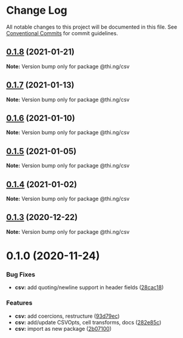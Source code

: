 # Change Log

All notable changes to this project will be documented in this file.
See [Conventional Commits](https://conventionalcommits.org) for commit guidelines.

## [0.1.8](https://github.com/thi-ng/umbrella/compare/@thi.ng/csv@0.1.7...@thi.ng/csv@0.1.8) (2021-01-21)

**Note:** Version bump only for package @thi.ng/csv





## [0.1.7](https://github.com/thi-ng/umbrella/compare/@thi.ng/csv@0.1.6...@thi.ng/csv@0.1.7) (2021-01-13)

**Note:** Version bump only for package @thi.ng/csv





## [0.1.6](https://github.com/thi-ng/umbrella/compare/@thi.ng/csv@0.1.5...@thi.ng/csv@0.1.6) (2021-01-10)

**Note:** Version bump only for package @thi.ng/csv





## [0.1.5](https://github.com/thi-ng/umbrella/compare/@thi.ng/csv@0.1.4...@thi.ng/csv@0.1.5) (2021-01-05)

**Note:** Version bump only for package @thi.ng/csv





## [0.1.4](https://github.com/thi-ng/umbrella/compare/@thi.ng/csv@0.1.3...@thi.ng/csv@0.1.4) (2021-01-02)

**Note:** Version bump only for package @thi.ng/csv





## [0.1.3](https://github.com/thi-ng/umbrella/compare/@thi.ng/csv@0.1.2...@thi.ng/csv@0.1.3) (2020-12-22)

**Note:** Version bump only for package @thi.ng/csv





# 0.1.0 (2020-11-24)


### Bug Fixes

* **csv:** add quoting/newline support in header fields ([28cac18](https://github.com/thi-ng/umbrella/commit/28cac1884b074d125fee747c76d3abc423cfe7ea))


### Features

* **csv:** add coercions, restructure ([93d79ec](https://github.com/thi-ng/umbrella/commit/93d79ec0b9b81ab209046bd460b5f7993359e547))
* **csv:** add/update CSVOpts, cell transforms, docs ([282e85c](https://github.com/thi-ng/umbrella/commit/282e85cf9c1a9aae704d918218f8c143b51a88df))
* **csv:** import as new package ([2b07100](https://github.com/thi-ng/umbrella/commit/2b07100f27bb9fb1f934901aec7c9fc1fab67fbf))
